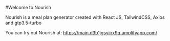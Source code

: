 #Welcome to Nourish

Nourish is a meal plan generator created with React JS, TailwindCSS, Axios and gtp3.5-turbo


You can try out Nourish at: https://main.d3b1jgsyiirx9q.amplifyapp.com/